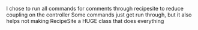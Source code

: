 
I chose to run all commands for comments through recipesite to reduce coupling on the controller
Some commands just get run through, but it also helps not making RecipeSite a HUGE class that does everything
